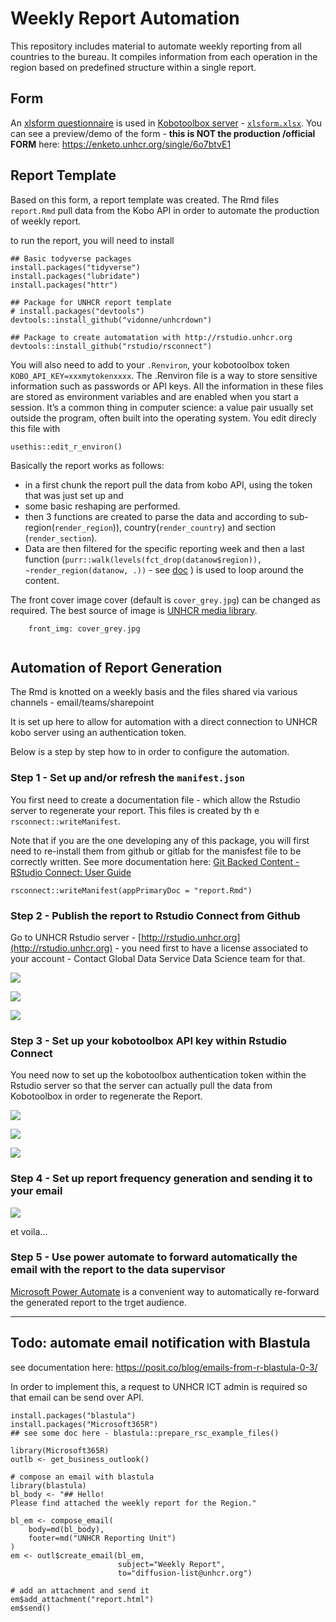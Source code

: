 # Weekly Report Automation


This repository includes material to automate weekly reporting from all countries to the bureau. It compiles information from each operation in the region based on predefined structure within a single report.


## Form

An [xlsform questionnaire](http://xlsform.org) is used in [Kobotoolbox server](http://kobo.unhcr.org) - [`xlsform.xlsx`](https://github.com/unhcr-americas/weekly-report/raw/main/xlsform.xlsx). You can see a preview/demo of the form - __this is NOT the production /official FORM__ here: https://enketo.unhcr.org/single/6o7btvE1 


## Report Template

Based on this form, a report template was created. The Rmd files `report.Rmd` pull data from the Kobo API in order to automate the production of weekly report.

to run the report, you will need to install 

```{r}
## Basic todyverse packages
install.packages("tidyverse")
install.packages("lubridate")
install.packages("httr")

## Package for UNHCR report template
# install.packages("devtools")
devtools::install_github("vidonne/unhcrdown")

## Package to create automatation with http://rstudio.unhcr.org
devtools::install_github("rstudio/rsconnect")

```

You will also need to add to your `.Renviron`, your kobotoolbox token `KOBO_API_KEY=xxxmytokenxxxx`. The .Renviron file is a way to store sensitive information such as passwords or API keys. All the information in these files are stored as environment variables and are enabled when you start a session. It’s a common thing in computer science: a value pair usually set outside the program, often built into the operating system. You edit direcly this file with 

```{r}
usethis::edit_r_environ()

```


Basically the report works as follows: 
 * in a first chunk the report pull the data from kobo API, using the token that was just set up and 
 * some basic reshaping are performed.  
 * then 3 functions are created to parse the data and according to sub-region(`render_region`)), country(`render_country`) and section (`render_section`). 
 * Data are then filtered for the specific reporting week and then a last function (`purr::walk(levels(fct_drop(datanow$region)), ~render_region(datanow, .))` - see [doc](https://purrr.tidyverse.org/reference/map.html) ) is used to loop around the content. 


The front cover image cover (default is `cover_grey.jpg`) can be changed as required. The best source of image is [UNHCR media library](http://media.unhcr.org).

```
    front_img: cover_grey.jpg
    
```

## Automation of Report Generation

The Rmd is knotted on a weekly basis and the files shared via various channels - email/teams/sharepoint

It is set up here to allow for automation with a direct connection to UNHCR kobo server using an authentication token.

Below is a step by step how to in order to configure the automation.

 
### Step 1 - Set up and/or refresh the `manifest.json`

You first need to create a documentation file - which allow the Rstudio server to regenerate your report. This files is created by th e `rsconnect::writeManifest`.

Note that if you are the one developing any of this package, you will first need to re-install them from github or gitlab for the manisfest file to be correctly written. See more documentation here: [Git Backed Content - RStudio Connect: User Guide](https://docs.rstudio.com/connect/user/git-backed/)

```{r}
rsconnect::writeManifest(appPrimaryDoc = "report.Rmd")
```

### Step 2 -  Publish the report to Rstudio Connect from Github

Go to UNHCR Rstudio server - [http://rstudio.unhcr.org](http://rstudio.unhcr.org) - you need first to have a license associated to your account - Contact Global Data Service Data Science team for that.
 
![ ](https://raw.githubusercontent.com/unhcr-americas/weekly-report/main/inst/fromGit.png) 



![ ](https://raw.githubusercontent.com/unhcr-americas/weekly-report/main/inst/fromGit2.png)


![ ](https://raw.githubusercontent.com/unhcr-americas/weekly-report/main/inst/fromGit3.png)



### Step 3 -  Set up your kobotoolbox API key within Rstudio Connect

You need now to set up the kobotoolbox authentication token within the Rstudio server so that the server can actually pull the data from Kobotoolbox in order to regenerate the Report.

![ ](https://raw.githubusercontent.com/unhcr-americas/weekly-report/main/inst/fromGit4.png)

![ ](https://raw.githubusercontent.com/unhcr-americas/weekly-report/main/inst/fromGit5.png)


![ ](https://raw.githubusercontent.com/unhcr-americas/weekly-report/main/inst/fromGit6.png)


### Step 4 -  Set up report frequency generation and sending it to your email


![ ](https://raw.githubusercontent.com/unhcr-americas/weekly-report/main/inst/fromGit7.png)

et voila...



### Step 5 -  Use power automate to forward automatically the email with the report to the data supervisor
 
[Microsoft Power Automate](https://make.powerautomate.com/) is a convenient way to automatically re-forward the generated report to the trget audience.



----

## Todo: automate email notification with  Blastula

see documentation here: https://posit.co/blog/emails-from-r-blastula-0-3/ 

In order to implement this, a request to UNHCR ICT admin is required so that email can be send over API.


```{r} 
install.packages("blastula")
install.packages("Microsoft365R")
## see some doc here - blastula::prepare_rsc_example_files()

library(Microsoft365R)
outlb <- get_business_outlook()

# compose an email with blastula
library(blastula)
bl_body <- "## Hello!
Please find attached the weekly report for the Region."

bl_em <- compose_email(
    body=md(bl_body),
    footer=md("UNHCR Reporting Unit")
)
em <- outl$create_email(bl_em, 
                        subject="Weekly Report",
                        to="diffusion-list@unhcr.org")

# add an attachment and send it
em$add_attachment("report.html")
em$send()

```



